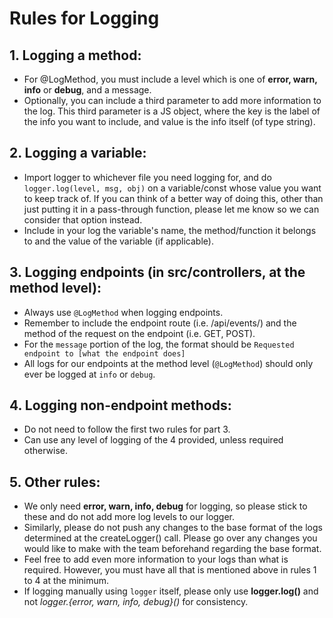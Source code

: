 # Rules for Logging

## 1. Logging a method:

- For @LogMethod, you must include a level which is one of **error, warn, info** or **debug**, and a message.
- Optionally, you can include a third parameter to add more information to the log. This third parameter is a JS object, where the key is the label of the info you want to include, and value is the info itself (of type string).

## 2. Logging a variable:

- Import logger to whichever file you need logging for, and do `logger.log(level, msg, obj)` on a variable/const whose value you want to keep track of. If you can think of a better way of doing this, other than just putting it in a pass-through function, please let me know so
  we can consider that option instead.
- Include in your log the variable's name, the method/function it belongs to and the value of the variable (if applicable).

## 3. Logging endpoints (in src/controllers, at the method level):

- Always use `@LogMethod` when logging endpoints.
- Remember to include the endpoint route (i.e. /api/events/) and the method of the request on the endpoint (i.e. GET, POST).
- For the `message` portion of the log, the format should be `Requested endpoint to [what the endpoint does]`
- All logs for our endpoints at the method level (`@LogMethod`) should only ever be logged at `info` or `debug`.

## 4. Logging non-endpoint methods:

- Do not need to follow the first two rules for part 3.
- Can use any level of logging of the 4 provided, unless required otherwise.

## 5. Other rules:

- We only need **error, warn, info, debug** for logging, so please stick to these and do not add more log levels to our logger.
- Similarly, please do not push any changes to the base format of the logs determined at the createLogger() call. Please go over any
  changes you would like to make with the team beforehand regarding the base format.
- Feel free to add even more information to your logs than what is required. However, you must have all that is mentioned above in rules 1 to 4 at the minimum.
- If logging manually using `logger` itself, please only use **logger.log()** and not _logger.{error, warn, info, debug}()_ for consistency.
